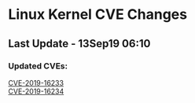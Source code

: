 
# **Linux Kernel CVE Changes**

## Last Update - 13Sep19 06:10

### **Updated CVEs:**

[CVE-2019-16233](cves/CVE-2019-16233)  
[CVE-2019-16234](cves/CVE-2019-16234)  
